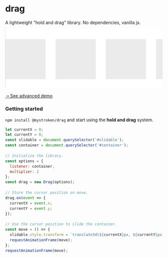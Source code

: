 # drag

A lightweight "hold and drag" library. No dependencies, vanilla js.

![](https://github.com/mystroken/drag/raw/master/screenshot.gif)

[➝ See advanced demo](https://mzy8p5n678.codesandbox.io/)

### Getting started

```npm install @mystroken/drag``` and start using the **hold and drag** system.

```javascript
let currentX = 0;
let currentY = 0;
const slidable = document.querySelector('#slidable');
const container = document.querySelector('#container');

// Initialize the library.
const options = {
  listener: container,
  multiplier: 2
};
const drag = new Drag(options);

// Store the cursor position on move.
drag.on(event => {
  currentX = event.x;
  currentY = event.y;
});

// Use the cursor position to slide the container.
const move = () => {
  slidable.style.transform = `translate3d(${currentX}px, ${currentY}px, 0px)`;
  requestAnimationFrame(move);
};
requestAnimationFrame(move);
```
